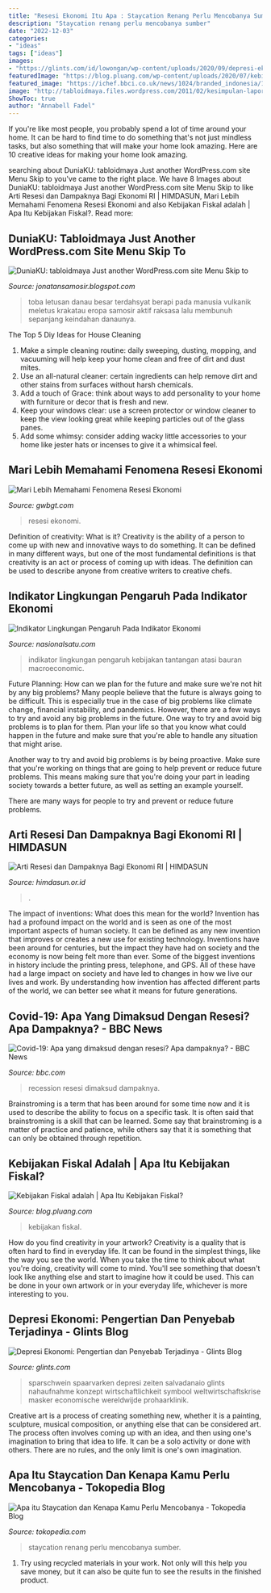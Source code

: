 ```yaml
---
title: "Resesi Ekonomi Itu Apa : Staycation Renang Perlu Mencobanya Sumber"
description: "Staycation renang perlu mencobanya sumber"
date: "2022-12-03"
categories:
- "ideas"
tags: ["ideas"]
images:
- "https://glints.com/id/lowongan/wp-content/uploads/2020/09/depresi-ekonomi.jpg"
featuredImage: "https://blog.pluang.com/wp-content/uploads/2020/07/kebijakan-fiskal-adalah-696x366.jpg"
featured_image: "https://ichef.bbci.co.uk/news/1024/branded_indonesia/117C2/production/_112781617_coronahighstreet.jpg"
image: "http://tabloidmaya.files.wordpress.com/2011/02/kesimpulan-laporan-penelitian-letusan-besar-vulkanik-gunung-toba-dinginkan-planet-bumi-pada-73k-yang-lalu-2.jpg"
ShowToc: true
author: "Annabell Fadel"
---
```



If you're like most people, you probably spend a lot of time around your home. It can be hard to find time to do something that's not just mindless tasks, but also something that will make your home look amazing. Here are 10 creative ideas for making your home look amazing.

	

		
searching about DuniaKU: tabloidmaya Just another WordPress.com site Menu Skip to you've came to the right place. We have 8 Images about DuniaKU: tabloidmaya Just another WordPress.com site Menu Skip to like Arti Resesi dan Dampaknya Bagi Ekonomi RI | HIMDASUN, Mari Lebih Memahami Fenomena Resesi Ekonomi and also Kebijakan Fiskal adalah | Apa Itu Kebijakan Fiskal?. Read more:
		
    
## DuniaKU: Tabloidmaya Just Another WordPress.com Site Menu Skip To

<img loading=lazy src="http://tabloidmaya.files.wordpress.com/2011/02/kesimpulan-laporan-penelitian-letusan-besar-vulkanik-gunung-toba-dinginkan-planet-bumi-pada-73k-yang-lalu-2.jpg" onerror="this.onerror=null;this.src='https://tse2.mm.bing.net/th?id=OIP.KKTEE4wh31_5Oqz1YFGGFQHaHa&amp;pid=15.1';" alt="DuniaKU: tabloidmaya Just another WordPress.com site Menu Skip to">

_Source: jonatansamosir.blogspot.com_

>toba letusan danau besar terdahsyat berapi pada manusia vulkanik meletus krakatau eropa samosir aktif raksasa lalu membunuh sepanjang keindahan danaunya. 

	

The Top 5 Diy Ideas for House Cleaning
1. Make a simple cleaning routine: daily sweeping, dusting, mopping, and vacuuming will help keep your home clean and free of dirt and dust mites.
2. Use an all-natural cleaner: certain ingredients can help remove dirt and other stains from surfaces without harsh chemicals.
3. Add a touch of Grace: think about ways to add personality to your home with furniture or decor that is fresh and new.
4. Keep your windows clear: use a screen protector or window cleaner to keep the view looking great while keeping particles out of the glass panes.
5. Add some whimsy: consider adding wacky little accessories to your home like jester hats or incenses to give it a whimsical feel.

    
## Mari Lebih Memahami Fenomena Resesi Ekonomi

<img loading=lazy src="https://gwbgt.com/wp-content/uploads/2020/06/Resesi-Ekonomi-750x375.jpg" onerror="this.onerror=null;this.src='https://tse4.mm.bing.net/th?id=OIP.TDiFbW-sFpNxLVUVHkNQ6gHaDt&amp;pid=15.1';" alt="Mari Lebih Memahami Fenomena Resesi Ekonomi">

_Source: gwbgt.com_

>resesi ekonomi. 

	

Definition of creativity: What is it?
Creativity is the ability of a person to come up with new and innovative ways to do something. It can be defined in many different ways, but one of the most fundamental definitions is that creativity is an act or process of coming up with ideas. The definition can be used to describe anyone from creative writers to creative chefs.

    
## Indikator Lingkungan Pengaruh Pada Indikator Ekonomi

<img loading=lazy src="https://www.akseleran.co.id/blog/wp-content/uploads/2019/10/infographic_-_mencegah_ancaman_perekonomian_-_mar_2021-min.jpg" onerror="this.onerror=null;this.src='https://tse2.mm.bing.net/th?id=OIP.KKEmKKw07WJvzm4YcUFVZAHabI&amp;pid=15.1';" alt="Indikator Lingkungan Pengaruh Pada Indikator Ekonomi">

_Source: nasionalsatu.com_

>indikator lingkungan pengaruh kebijakan tantangan atasi bauran macroeconomic. 

	

Future Planning: How can we plan for the future and make sure we're not hit by any big problems?
Many people believe that the future is always going to be difficult. This is especially true in the case of big problems like climate change, financial instability, and pandemics. However, there are a few ways to try and avoid any big problems in the future. 
One way to try and avoid big problems is to plan for them. Plan your life so that you know what could happen in the future and make sure that you're able to handle any situation that might arise. 

Another way to try and avoid big problems is by being proactive. Make sure that you're working on things that are going to help prevent or reduce future problems. This means making sure that you're doing your part in leading society towards a better future, as well as setting an example yourself. 

There are many ways for people to try and prevent or reduce future problems.

    
## Arti Resesi Dan Dampaknya Bagi Ekonomi RI | HIMDASUN

<img loading=lazy src="http://himdasun.or.id/img/article/A20092300000000012020-09-23_09_29_19.jpg" onerror="this.onerror=null;this.src='https://tse1.mm.bing.net/th?id=OIP.ctk_oi8zY3rJfFsxIccrxAHaEK&amp;pid=15.1';" alt="Arti Resesi dan Dampaknya Bagi Ekonomi RI | HIMDASUN">

_Source: himdasun.or.id_

>. 

	

The impact of inventions: What does this mean for the world?
Invention has had a profound impact on the world and is seen as one of the most important aspects of human society. It can be defined as any new invention that improves or creates a new use for existing technology. Inventions have been around for centuries, but the impact they have had on society and the economy is now being felt more than ever. Some of the biggest inventions in history include the printing press, telephone, and GPS. All of these have had a large impact on society and have led to changes in how we live our lives and work. By understanding how invention has affected different parts of the world, we can better see what it means for future generations.

    
## Covid-19: Apa Yang Dimaksud Dengan Resesi? Apa Dampaknya? - BBC News

<img loading=lazy src="https://ichef.bbci.co.uk/news/1024/branded_indonesia/117C2/production/_112781617_coronahighstreet.jpg" onerror="this.onerror=null;this.src='https://tse4.mm.bing.net/th?id=OIP.mjq7h03zUYCn_BLfHFUm3QHaEK&amp;pid=15.1';" alt="Covid-19: Apa yang dimaksud dengan resesi? Apa dampaknya? - BBC News">

_Source: bbc.com_

>recession resesi dimaksud dampaknya. 

	

Brainstroming is a term that has been around for some time now and it is used to describe the ability to focus on a specific task. It is often said that brainstroming is a skill that can be learned. Some say that brainstroming is a matter of practice and patience, while others say that it is something that can only be obtained through repetition.

    
## Kebijakan Fiskal Adalah | Apa Itu Kebijakan Fiskal?

<img loading=lazy src="https://blog.pluang.com/wp-content/uploads/2020/07/kebijakan-fiskal-adalah-696x366.jpg" onerror="this.onerror=null;this.src='https://tse2.mm.bing.net/th?id=OIP.BQcYvqBvWgyqcT-t0wLImQHaD5&amp;pid=15.1';" alt="Kebijakan Fiskal adalah | Apa Itu Kebijakan Fiskal?">

_Source: blog.pluang.com_

>kebijakan fiskal. 

	

How do you find creativity in your artwork?
Creativity is a quality that is often hard to find in everyday life. It can be found in the simplest things, like the way you see the world. When you take the time to think about what you're doing, creativity will come to mind. You'll see something that doesn't look like anything else and start to imagine how it could be used. This can be done in your own artwork or in your everyday life, whichever is more interesting to you.

    
## Depresi Ekonomi: Pengertian Dan Penyebab Terjadinya - Glints Blog

<img loading=lazy src="https://glints.com/id/lowongan/wp-content/uploads/2020/09/depresi-ekonomi.jpg" onerror="this.onerror=null;this.src='https://tse2.mm.bing.net/th?id=OIP.jFoghsUrCLg3NjQVh7rQTgHaF6&amp;pid=15.1';" alt="Depresi Ekonomi: Pengertian dan Penyebab Terjadinya - Glints Blog">

_Source: glints.com_

>sparschwein spaarvarken depresi zeiten salvadanaio glints nahaufnahme konzept wirtschaftlichkeit symbool weltwirtschaftskrise masker economische wereldwijde prohaarklinik. 

	

Creative art is a process of creating something new, whether it is a painting, sculpture, musical composition, or anything else that can be considered art. The process often involves coming up with an idea, and then using one's imagination to bring that idea to life. It can be a solo activity or done with others. There are no rules, and the only limit is one's own imagination.

    
## Apa Itu Staycation Dan Kenapa Kamu Perlu Mencobanya - Tokopedia Blog

<img loading=lazy src="https://ecs7.tokopedia.net/blog-tokopedia-com/uploads/2019/10/kolam-renang-hotel.jpg" onerror="this.onerror=null;this.src='https://tse1.mm.bing.net/th?id=OIP.sVLKFtanuJml_CvHOVOXLAHaD1&amp;pid=15.1';" alt="Apa itu Staycation dan Kenapa Kamu Perlu Mencobanya - Tokopedia Blog">

_Source: tokopedia.com_

>staycation renang perlu mencobanya sumber. 

	

1) Try using recycled materials in your work. Not only will this help you save money, but it can also be quite fun to see the results in the finished product.

